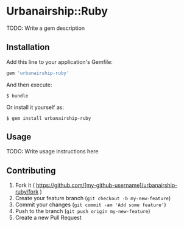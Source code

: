 # Urbanairship::Ruby

TODO: Write a gem description

## Installation

Add this line to your application's Gemfile:

```ruby
gem 'urbanairship-ruby'
```

And then execute:

    $ bundle

Or install it yourself as:

    $ gem install urbanairship-ruby

## Usage

TODO: Write usage instructions here

## Contributing

1. Fork it ( https://github.com/[my-github-username]/urbanairship-ruby/fork )
2. Create your feature branch (`git checkout -b my-new-feature`)
3. Commit your changes (`git commit -am 'Add some feature'`)
4. Push to the branch (`git push origin my-new-feature`)
5. Create a new Pull Request
